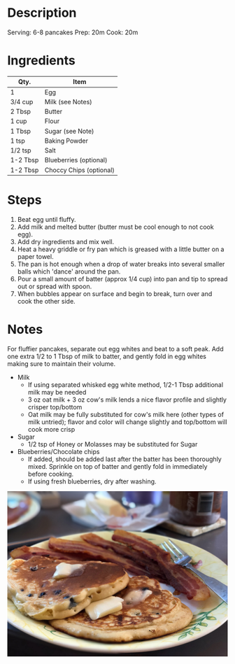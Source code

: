 # Description #
Serving: 6-8 pancakes
Prep: 20m
Cook: 20m

# Ingredients
|    Qty.    |             Item             |
| ---------- | ---------------------------- |
|          1 |                          Egg |
|    3/4 cup |             Milk (see Notes) |
|     2 Tbsp |                       Butter |
|      1 cup |                        Flour |
|      1 Tbsp|             Sugar (see Note) |
|       1 tsp|                Baking Powder |
|    1/2 tsp |                         Salt |
|   1-2 Tbsp |       Blueberries (optional) |
|   1-2 Tbsp |      Choccy Chips (optional) |

# Steps
1. Beat egg until fluffy.
2. Add milk and melted butter (butter must be cool enough to not cook egg).     
3. Add dry ingredients and mix well.
4. Heat a heavy griddle or fry pan which is greased with a little butter on a paper towel.
5. The pan is hot enough when a drop of water breaks into several smaller balls which 'dance' around the pan.
6. Pour a small amount of batter (approx 1/4 cup) into pan and tip to spread out or spread with spoon.
7. When bubbles appear on surface and begin to break, turn over and cook the other side.

# Notes
For fluffier pancakes, separate out egg whites and beat to a soft peak. Add one extra 1/2 to 1 Tbsp of milk to batter, and gently fold in egg whites making sure to maintain their volume. 
- Milk
	- If using separated whisked egg white method, 1/2-1 Tbsp additional milk may be needed
	- 3 oz oat milk + 3 oz cow's milk lends a nice flavor profile and slightly crisper top/bottom
	- Oat milk may be fully substituted for cow's milk here (other types of milk untried); flavor and color will change slightly and top/bottom will cook more crisp
- Sugar
	- 1/2 tsp of Honey or Molasses may be substituted for Sugar
- Blueberries/Chocolate chips
	- If added, should be added last after the batter has been thoroughly mixed. Sprinkle on top of batter and gently fold in immediately before cooking.
	- If using fresh blueberries, dry after washing.

![pancakes_1024x768](img/pancakes_1024x768.jpg)
